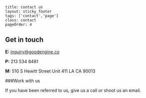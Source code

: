 ```
title: contact us
layout: sticky_footer
tags: ['contact','page']
class: contact
pageOrder: 4
```

## Get in touch
**E:** <a href="mailto:inquiry@goodengine.co">inquiry@goodengine.co</a>

**P:** 213 534 8481

**M:** 510 S Hewitt Street Unit 411 LA CA 90013

###Work with us

If you have been referred to us, give us a call or shoot us an email. 

<!-- or fill out the form. Otherwise, fill out the form please. -->


